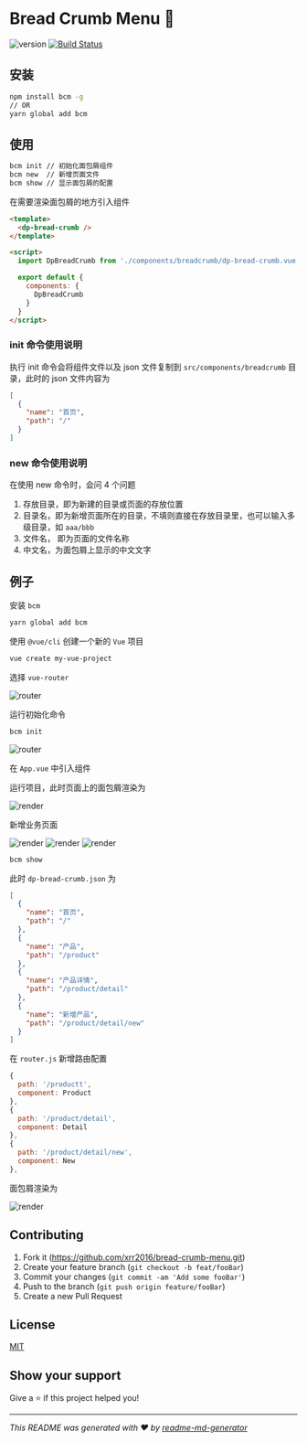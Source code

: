 # Bread Crumb Menu 👋

![version](https://img.shields.io/badge/version-0.1.2-blue.svg?cacheSeconds=2592000) [![Build Status](https://travis-ci.org/xrr2016/bread-crumb-menu.svg?branch=master)](https://travis-ci.org/xrr2016/bread-crumb-menu)

## 安装

```bash
npm install bcm -g
// OR
yarn global add bcm
```

## 使用

```bash
bcm init // 初始化面包屑组件
bcm new  // 新增页面文件
bcm show // 显示面包屑的配置
```

在需要渲染面包屑的地方引入组件

```html
<template>
  <dp-bread-crumb />
</template>

<script>
  import DpBreadCrumb from './components/breadcrumb/dp-bread-crumb.vue'

  export default {
    components: {
      DpBreadCrumb
    }
  }
</script>
```

### init 命令使用说明

执行 init 命令会将组件文件以及 json 文件复制到 `src/components/breadcrumb` 目录，此时的 json 文件内容为

```json
[
  {
    "name": "首页",
    "path": "/"
  }
]
```

### new 命令使用说明

在使用 new 命令时，会问 4 个问题

1. 存放目录，即为新建的目录或页面的存放位置
2. 目录名，即为新增页面所在的目录，不填则直接在存放目录里，也可以输入多级目录，如 `aaa/bbb`
3. 文件名， 即为页面的文件名称
4. 中文名，为面包屑上显示的中文文字

## 例子

安装 `bcm`

```bash
yarn global add bcm
```

使用 `@vue/cli` 创建一个新的 `Vue` 项目

```bash
vue create my-vue-project
```

选择 `vue-router`

![router](screenshots/router.jpg)

运行初始化命令

```bash
bcm init
```

![router](screenshots/init.jpg)

在 `App.vue` 中引入组件

运行项目，此时页面上的面包屑渲染为

![render](screenshots/render.jpg)

新增业务页面

![render](screenshots/product.jpg)
![render](screenshots/detail.jpg)
![render](screenshots/new.jpg)

```bash
bcm show
```

此时 `dp-bread-crumb.json` 为

```json
[
  {
    "name": "首页",
    "path": "/"
  },
  {
    "name": "产品",
    "path": "/product"
  },
  {
    "name": "产品详情",
    "path": "/product/detail"
  },
  {
    "name": "新增产品",
    "path": "/product/detail/new"
  }
]
```

在 `router.js` 新增路由配置

```js
{
  path: '/productt',
  component: Product
},
{
  path: '/product/detail',
  component: Detail
},
{
  path: '/product/detail/new',
  component: New
},
```

面包屑渲染为

![render](screenshots/new.gif)

## Contributing

1. Fork it (<https://github.com/xrr2016/bread-crumb-menu.git>)
2. Create your feature branch (`git checkout -b feat/fooBar`)
3. Commit your changes (`git commit -am 'Add some fooBar'`)
4. Push to the branch (`git push origin feature/fooBar`)
5. Create a new Pull Request

## License

[MIT](LICENSE)

## Show your support

Give a ⭐️ if this project helped you!

---

_This README was generated with ❤️ by [readme-md-generator](https://github.com/kefranabg/readme-md-generator)_
